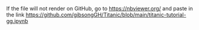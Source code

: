 If the file will not render on GitHub, go to https://nbviewer.org/ and paste in the link https://github.com/gibsongGH/Titanic/blob/main/titanic-tutorial-gg.ipynb
